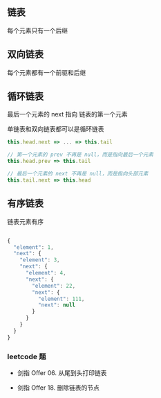 ## 链表
每个元素只有一个后继

## 双向链表
每个元素都有一个前驱和后继

## 循环链表

最后一个元素的 next 指向 链表的第一个元素

单链表和双向链表都可以是循环链表

```js
this.head.next => ... => this.tail

// 第一个元素的 prev 不再是 null，而是指向最后一个元素
this.head.prev => this.tail

// 最后一个元素的 next 不再是 null，而是指向头部元素
this.tail.next => this.head

```

## 有序链表

链表元素有序

```js

{
  "element": 1,
  "next": {
    "element": 3,
    "next": {
      "element": 4,
      "next": {
        "element": 22,
        "next": {
          "element": 111,
          "next": null
        }
      }
    }
  }
}

```



### leetcode 题

- 剑指 Offer 06. 从尾到头打印链表

- 剑指 Offer 18. 删除链表的节点

